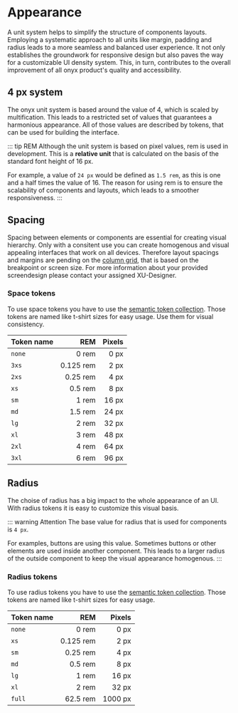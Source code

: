 # Appearance

A unit system helps to simplify the structure of components layouts. Employing a systematic approach to all units like margin, padding and radius leads to a more seamless and balanced user experience. It not only establishes the groundwork for responsive design but also paves the way for a customizable UI density system. This, in turn, contributes to the overall improvement of all onyx product's quality and accessibility.

## 4 px system

The onyx unit system is based around the value of 4, which is scaled by multification. This leads to a restricted set of values that guarantees a harmonious appearance. All of those values are described by tokens, that can be used for building the interface.

::: tip REM
Although the unit system is based on pixel values, rem is used in development.
This is a **relative unit** that is calculated on the basis of the standard font height of 16 px.

For example, a value of `24 px` would be defined as `1.5 rem`, as this is one and a half times the value of 16.
The reason for using rem is to ensure the scalability of components and layouts, which leads to a smoother responsiveness.
:::

## Spacing

Spacing between elements or components are essential for creating visual hierarchy. Only with a consitent use you can create homogenous and visual appealing interfaces that work on all devices. Therefore layout spacings and margins are pending on the [column grid](/basics/breakpoints_grid), that is based on the breakpoint or screen size.
For more information about your provided screendesign please contact your assigned XU-Designer.

### Space tokens

To use space tokens you have to use the [semantic token collection](/tokens/).
Those tokens are named like t-shirt sizes for easy usage. Use them for visual consistency.

| Token name |       REM | Pixels |
| ---------- | --------: | -----: |
| `none`     |     0 rem |   0 px |
| `3xs`      | 0.125 rem |   2 px |
| `2xs`      |  0.25 rem |   4 px |
| `xs`       |   0.5 rem |   8 px |
| `sm`       |     1 rem |  16 px |
| `md`       |   1.5 rem |  24 px |
| `lg`       |     2 rem |  32 px |
| `xl`       |     3 rem |  48 px |
| `2xl`      |     4 rem |  64 px |
| `3xl`      |     6 rem |  96 px |

## Radius

The choise of radius has a big impact to the whole appearance of an UI. With radius tokens it is easy to customize this visual basis.

::: warning Attention
The base value for radius that is used for components is `4 px`.

For examples, buttons are using this value. Sometimes buttons or other elements are used inside another component. This leads to a larger radius of the outside component to keep the visual appearance homogenous.
:::

### Radius tokens

To use radius tokens you have to use the [semantic token collection](/tokens/).
Those tokens are named like t-shirt sizes for easy usage.

| Token name |       REM |  Pixels |
| ---------- | --------: | ------: |
| `none`     |     0 rem |    0 px |
| `xs`       | 0.125 rem |    2 px |
| `sm`       |  0.25 rem |    4 px |
| `md`       |   0.5 rem |    8 px |
| `lg`       |     1 rem |   16 px |
| `xl`       |     2 rem |   32 px |
| `full`     |  62.5 rem | 1000 px |

